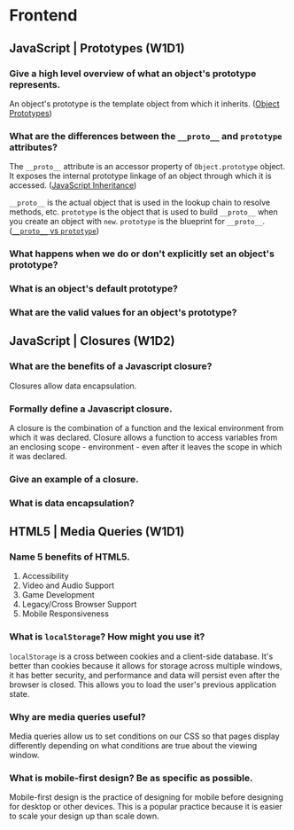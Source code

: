 # Frontend

## JavaScript | Prototypes (W1D1)

### Give a high level overview of what an object's prototype represents.
An object's prototype is the template object from which it inherits. ([Object Prototypes](https://developer.mozilla.org/en-US/docs/Learn/JavaScript/Objects/Object_prototypes))

### What are the differences between the `__proto__` and `prototype` attributes?
The `__proto__` attribute is an accessor property of `Object.prototype` object. It exposes the internal prototype linkage of an object through which it is accessed. ([JavaScript Inheritance](https://hackernoon.com/understand-nodejs-javascript-object-inheritance-proto-prototype-class-9bd951700b29))

`__proto__` is the actual object that is used in the lookup chain to resolve methods, etc. `prototype` is the object that is used to build `__proto__` when you create an object with `new`. `prototype` is the blueprint for `__proto__`. ([`__proto__` vs `prototype`](https://stackoverflow.com/questions/9959727/proto-vs-prototype-in-javascript))

### What happens when we do or don't explicitly set an object's prototype?

### What is an object's default prototype?

### What are the valid values for an object's prototype?

## JavaScript | Closures (W1D2)

### What are the benefits of a Javascript closure?
Closures allow data encapsulation.

### Formally define a Javascript closure.
A closure is the combination of a function and the lexical environment from which it was declared. Closure allows a function to access variables from an enclosing scope - environment - even after it leaves the scope in which it was declared.

### Give an example of a closure.

### What is data encapsulation?


## HTML5 | Media Queries (W1D1)

### Name 5 benefits of HTML5.
1. Accessibility
2. Video and Audio Support
3. Game Development
4. Legacy/Cross Browser Support
5. Mobile Responsiveness

### What is `localStorage`? How might you use it?
`localStorage` is a cross between cookies and a client-side database. It's better than cookies because it allows for storage across multiple windows, it has better security, and performance and data will persist even after the browser is closed. This allows you to load the user's previous application state.  

### Why are media queries useful?
Media queries allow us to set conditions on our CSS so that pages display differently depending on what conditions are true about the viewing window.

### What is mobile-first design? Be as specific as possible.
Mobile-first design is the practice of designing for mobile before designing for desktop or other devices. This is a popular practice because it is easier to scale your design up than scale down.
